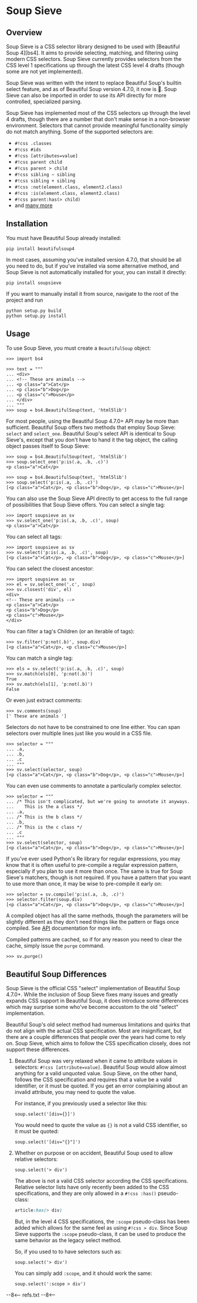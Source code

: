 # Soup Sieve

## Overview

Soup Sieve is a CSS selector library designed to be used with [Beautiful Soup 4][bs4]. It aims to provide selecting,
matching, and filtering using modern CSS selectors. Soup Sieve currently provides selectors from the CSS level 1
specifications up through the latest CSS level 4 drafts (though some are not yet implemented).

Soup Sieve was written with the intent to replace Beautiful Soup's builtin select feature, and as of Beautiful Soup
version 4.7.0, it now is :confetti_ball:. Soup Sieve can also be imported in order to use its API directly for
more controlled, specialized parsing.

Soup Sieve has implemented most of the CSS selectors up through the level 4 drafts, though there are a number that don't
make sense in a non-browser environment. Selectors that cannot provide meaningful functionality simply do not match
anything. Some of the supported selectors are:

- `#!css .classes`
- `#!css #ids`
- `#!css [attributes=value]`
- `#!css parent child`
- `#!css parent > child`
- `#!css sibling ~ sibling`
- `#!css sibling + sibling`
- `#!css :not(element.class, element2.class)`
- `#!css :is(element.class, element2.class)`
- `#!css parent:has(> child)`
- and [many more](./selectors.md)

## Installation

You must have Beautiful Soup already installed:

```
pip install beautifulsoup4
```

In most cases, assuming you've installed version 4.7.0, that should be all you need to do, but if you've installed via
some alternative method, and Soup Sieve is not automatically installed for your, you can install it directly:

```
pip install soupsieve
```

If you want to manually install it from source, navigate to the root of the project and run

```
python setup.py build
python setup.py install
```

## Usage

To use Soup Sieve, you must create a `BeautifulSoup` object:

```pycon3
>>> import bs4

>>> text = """
... <div>
... <!-- These are animals -->
... <p class="a">Cat</p>
... <p class="b">Dog</p>
... <p class="c">Mouse</p>
... </div>
... """
>>> soup = bs4.BeautifulSoup(text, 'html5lib')
```

For most people, using the Beautiful Soup 4.7.0+ API may be more than sufficient. Beautiful Soup offers two methods that employ
Soup Sieve: `select` and `select_one`. Beautiful Soup's select API is identical to Soup Sieve's, except that you don't
have to hand it the tag object, the calling object passes itself to Soup Sieve:

```pycon3
>>> soup = bs4.BeautifulSoup(text, 'html5lib')
>>> soup.select_one('p:is(.a, .b, .c)')
<p class="a">Cat</p>
```

```pycon3
>>> soup = bs4.BeautifulSoup(text, 'html5lib')
>>> soup.select('p:is(.a, .b, .c)')
[<p class="a">Cat</p>, <p class="b">Dog</p>, <p class="c">Mouse</p>]
```

You can also use the Soup Sieve API directly to get access to the full range of possibilities that Soup Sieve offers.
You can select a single tag:

```pycon3
>>> import soupsieve as sv
>>> sv.select_one('p:is(.a, .b, .c)', soup)
<p class="a">Cat</p>
```

You can select all tags:

```pycon3
>>> import soupsieve as sv
>>> sv.select('p:is(.a, .b, .c)', soup)
[<p class="a">Cat</p>, <p class="b">Dog</p>, <p class="c">Mouse</p>]
```

You can select the closest ancestor:

```pycon3
>>> import soupsieve as sv
>>> el = sv.select_one('.c', soup)
>>> sv.closest('div', el)
<div>
<!-- These are animals -->
<p class="a">Cat</p>
<p class="b">Dog</p>
<p class="c">Mouse</p>
</div>
```

You can filter a tag's Children (or an iterable of tags):

```pycon3
>>> sv.filter('p:not(.b)', soup.div)
[<p class="a">Cat</p>, <p class="c">Mouse</p>]
```

You can match a single tag:

```pycon3
>>> els = sv.select('p:is(.a, .b, .c)', soup)
>>> sv.match(els[0], 'p:not(.b)')
True
>>> sv.match(els[1], 'p:not(.b)')
False
```

Or even just extract comments:

```pycon3
>>> sv.comments(soup)
[' These are animals ']
```

Selectors do not have to be constrained to one line either. You can span selectors over multiple lines just like you
would in a CSS file.

```pycon3
>>> selector = """
... .a,
... .b,
... .c
... """
>>> sv.select(selector, soup)
[<p class="a">Cat</p>, <p class="b">Dog</p>, <p class="c">Mouse</p>]
```

You can even use comments to annotate a particularly complex selector.

```pycon3
>>> selector = """
... /* This isn't complicated, but we're going to annotate it anyways.
...    This is the a class */
... .a,
... /* This is the b class */
... .b,
... /* This is the c class */
... .c
... """
>>> sv.select(selector, soup)
[<p class="a">Cat</p>, <p class="b">Dog</p>, <p class="c">Mouse</p>]
```

If you've ever used Python's Re library for regular expressions, you may know that it is often useful to pre-compile a
regular expression pattern, especially if you plan to use it more than once.  The same is true for Soup Sieve's
matchers, though is not required.  If you have a pattern that you want to use more than once, it may be wise to
pre-compile it early on:

```pycon3
>>> selector = sv.compile('p:is(.a, .b, .c)')
>>> selector.filter(soup.div)
[<p class="a">Cat</p>, <p class="b">Dog</p>, <p class="c">Mouse</p>]
```

A compiled object has all the same methods, though the parameters will be slightly different as they don't need things
like the pattern or flags once compiled. See [API](./api.md) documentation for more info.

Compiled patterns are cached, so if for any reason you need to clear the cache, simply issue the `purge` command.

```pycon3
>>> sv.purge()
```

## Beautiful Soup Differences

Soup Sieve is the official CSS "select" implementation of Beautiful Soup 4.7.0+. While the inclusion of Soup Sieve fixes
many issues and greatly expands CSS support in Beautiful Soup, it does introduce some differences which may surprise
some who've become accustom to the old "select" implementation.

Beautiful Soup's old select method had numerous limitations and quirks that do not align with the actual CSS
specification. Most are insignificant, but there are a couple differences that people over the years had come to rely
on. Soup Sieve, which aims to follow the CSS specification closely, does not support these differences.

1. Beautiful Soup was very relaxed when it came to attribute values in selectors: `#!css [attribute=value]`. Beautiful
Soup would allow almost anything for a valid unquoted value. Soup Sieve, on the other hand, follows the CSS
specification and requires that a value be a valid identifier, or it must be quoted. If you get an error complaining
about an invalid attribute, you may need to quote the value.

    For instance, if you previously used a selector like this:

    ```py3
    soup.select('[div={}]')
    ```

    You would need to quote the value as `{}` is not a valid CSS identifier, so it must be quoted:

    ```py3
    soup.select('[div="{}"]')
    ```

2. Whether on purpose or on accident, Beautiful Soup used to allow relative selectors:

    ```py3
    soup.select('> div')
    ```

    The above is not a valid CSS selector according the CSS specifications. Relative selector lists have only recently
    been added to the CSS specifications, and they are only allowed in a `#!css :has()` pseudo-class:

    ```css
    article:has(> div)
    ```

    But, in the level 4 CSS specifications, the `:scope` pseudo-class has been added which allows for the same feel as
    using `#!css > div`. Since Soup Sieve supports the `:scope` pseudo-class, it can be used to produce the same
    behavior as the legacy select method.

    So, if you used to to have selectors such as:

    ```py3
    soup.select('> div')
    ```

    You can simply add `:scope`, and it should work the same:

    ```py3
    soup.select(':scope > div')
    ```

--8<--
refs.txt
--8<--
